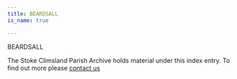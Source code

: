 ```yaml
---
title: BEARDSALL
is_name: true

---
```


BEARDSALL


The Stoke Climsland Parish Archive holds material under this index entry. To find out more please [contact us](/contact/)
